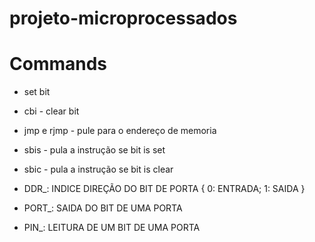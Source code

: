 # projeto-microprocessados

# Commands


- set bit  

- cbi - clear bit  

- jmp e rjmp - pule para o endereço de memoria  

- sbis - pula a instrução se bit is set  

- sbic - pula a instrução se bit is clear 

- DDR_: INDICE DIREÇÃO DO BIT DE PORTA { 0: ENTRADA; 1: SAIDA } 

- PORT_: SAIDA DO BIT DE UMA PORTA 

- PIN_: LEITURA DE UM BIT DE UMA PORTA 

 